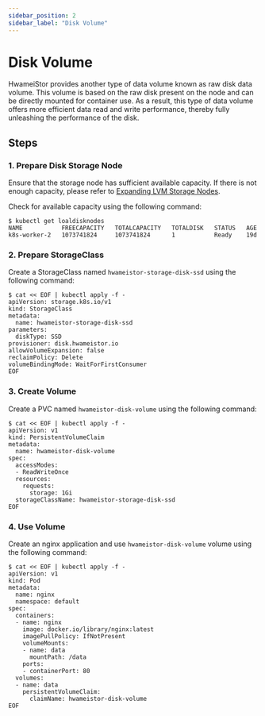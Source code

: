 ```yaml
---
sidebar_position: 2
sidebar_label: "Disk Volume"
---
```


# Disk Volume

HwameiStor provides another type of data volume known as raw disk data volume.
This volume is based on the raw disk present on the node and can be directly mounted for container use.
As a result, this type of data volume offers more efficient data read and write performance,
thereby fully unleashing the performance of the disk.

## Steps

### 1. Prepare Disk Storage Node

Ensure that the storage node has sufficient available capacity. If there is not enough capacity,
please refer to [Expanding LVM Storage Nodes](../node_expansion/disk_nodes.md).

Check for available capacity using the following command:

```shell
$ kubectl get loaldisknodes
NAME           FREECAPACITY   TOTALCAPACITY   TOTALDISK   STATUS   AGE
k8s-worker-2   1073741824     1073741824      1           Ready    19d
```

### 2. Prepare StorageClass

Create a StorageClass named `hwameistor-storage-disk-ssd` using the following command:

```console
$ cat << EOF | kubectl apply -f - 
apiVersion: storage.k8s.io/v1
kind: StorageClass
metadata:  
  name: hwameistor-storage-disk-ssd
parameters:
  diskType: SSD
provisioner: disk.hwameistor.io
allowVolumeExpansion: false
reclaimPolicy: Delete
volumeBindingMode: WaitForFirstConsumer
EOF 
```

### 3. Create Volume

Create a PVC named `hwameistor-disk-volume` using the following command:

```console
$ cat << EOF | kubectl apply -f -
apiVersion: v1
kind: PersistentVolumeClaim
metadata:
  name: hwameistor-disk-volume
spec:
  accessModes:
  - ReadWriteOnce
  resources:
    requests:
      storage: 1Gi
  storageClassName: hwameistor-storage-disk-ssd
EOF
```

### 4. Use Volume

Create an nginx application and use `hwameistor-disk-volume` volume using the following command:

```console
$ cat << EOF | kubectl apply -f -
apiVersion: v1
kind: Pod
metadata:
  name: nginx
  namespace: default
spec:
  containers:
  - name: nginx
    image: docker.io/library/nginx:latest
    imagePullPolicy: IfNotPresent
    volumeMounts:
    - name: data
      mountPath: /data
    ports:
    - containerPort: 80
  volumes:
  - name: data
    persistentVolumeClaim:
      claimName: hwameistor-disk-volume
EOF
```


